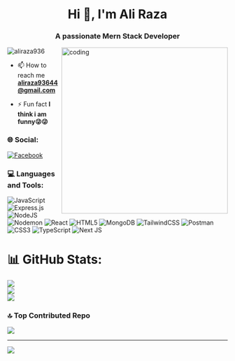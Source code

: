 
  <h1 align="center">Hi 👋, I'm Ali Raza</h1>
<h3 align="center">A passionate Mern Stack Developer</h3>

<img align="right" alt='coding' width="380"  src='https://camo.githubusercontent.com/2366b34bb903c09617990fb5fff4622f3e941349e846ddb7e73df872a9d21233/68747470733a2f2f63646e2e6472696262626c652e636f6d2f75736572732f3733303730332f73637265656e73686f74732f363538313234332f6176656e746f2e676966' >
<p align="left"> <img src="https://komarev.com/ghpvc/?username=aliraza936&label=Profile%20views&color=0e75b6&style=flat" alt="aliraza936" /> </p>

- 📫 How to reach me **aliraza93644@gmail.com**

- ⚡ Fun fact **I think i am funny😜😜**


<h3 align="left">🌐 Social:</h3>

[![Facebook](https://img.shields.io/badge/Facebook-%231877F2.svg?logo=Facebook&logoColor=white)](https://facebook.com/https://www.facebook.com/profile.php?id=100010559527051&mibextid=JRoKGi) 
<br/>
<h3 align="left">💻 Languages and Tools:</h3>



![JavaScript](https://img.shields.io/badge/javascript-%23323330.svg?style=plastic&logo=javascript&logoColor=%23F7DF1E) ![Express.js](https://img.shields.io/badge/express.js-%23404d59.svg?style=plastic&logo=express&logoColor=%2361DAFB) ![NodeJS](https://img.shields.io/badge/node.js-6DA55F?style=plastic&logo=node.js&logoColor=white) ![Nodemon](https://img.shields.io/badge/NODEMON-%23323330.svg?style=plastic&logo=nodemon&logoColor=%BBDEAD) ![React](https://img.shields.io/badge/react-%2320232a.svg?style=plastic&logo=react&logoColor=%2361DAFB) ![HTML5](https://img.shields.io/badge/html5-%23E34F26.svg?style=plastic&logo=html5&logoColor=white) ![MongoDB](https://img.shields.io/badge/MongoDB-%234ea94b.svg?style=plastic&logo=mongodb&logoColor=white) ![TailwindCSS](https://img.shields.io/badge/tailwindcss-%2338B2AC.svg?style=plastic&logo=tailwind-css&logoColor=white) ![Postman](https://img.shields.io/badge/Postman-FF6C37?style=plastic&logo=postman&logoColor=white) ![CSS3](https://img.shields.io/badge/css3-%231572B6.svg?style=plastic&logo=css3&logoColor=white) ![TypeScript](https://img.shields.io/badge/typescript-%23007ACC.svg?style=plastic&logo=typescript&logoColor=white) ![Next JS](https://img.shields.io/badge/Next-black?style=plastic&logo=next.js&logoColor=white)
# 📊 GitHub Stats:
![](https://github-readme-stats.vercel.app/api?username=AliRaza936&theme=dark&hide_border=false&include_all_commits=false&count_private=false)<br/>
![](https://github-readme-streak-stats.herokuapp.com/?user=AliRaza936&theme=dark&hide_border=false)<br/>
![](https://github-readme-stats.vercel.app/api/top-langs/?username=AliRaza936&theme=dark&hide_border=false&include_all_commits=false&count_private=false&layout=compact)

### 🔝 Top Contributed Repo
![](https://github-contributor-stats.vercel.app/api?username=AliRaza936&limit=5&theme=dark&combine_all_yearly_contributions=true)

---
[![](https://visitcount.itsvg.in/api?id=AliRaza936&icon=0&color=0)](https://visitcount.itsvg.in)

<!-- Proudly created with GPRM ( https://gprm.itsvg.in ) -->


